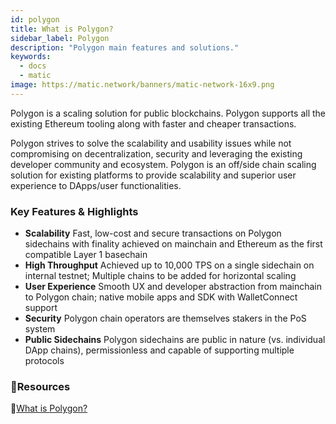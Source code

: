 ```yaml
---
id: polygon
title: What is Polygon?
sidebar_label: Polygon
description: "Polygon main features and solutions."
keywords:
  - docs
  - matic
image: https://matic.network/banners/matic-network-16x9.png 
---
```


Polygon is a scaling solution for public blockchains. Polygon supports all the existing Ethereum tooling 
along with faster and cheaper transactions.

Polygon strives to solve the scalability and usability issues while not compromising on decentralization, security and leveraging the existing developer community and ecosystem. Polygon is an ​off/side chain scaling solution for existing platforms to provide scalability and superior user experience to DApps/user functionalities.

### Key Features & Highlights
- **Scalability**
Fast, low-cost and secure transactions on Polygon sidechains with finality achieved on mainchain and Ethereum as the first compatible Layer 1 basechain
- **High Throughput**
Achieved up to 10,000 TPS on a single sidechain on internal testnet; Multiple chains to be added for horizontal scaling
- **User Experience**
Smooth UX and developer abstraction from mainchain to Polygon chain; native mobile apps and SDK with WalletConnect support
- **Security** 
Polygon chain operators are themselves stakers in the PoS system
- **Public Sidechains**
Polygon sidechains are public in nature (vs. individual DApp chains), permissionless and capable of supporting multiple protocols

### **:scroll:Resources**

:blue_book:[What is Polygon?](https://medium.com/matic-network/what-is-matic-network-466a2c493ae1)